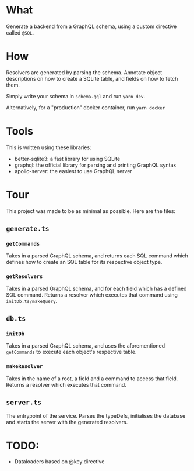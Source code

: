 # What

Generate a backend from a GraphQL schema, using a custom directive called `@SQL`.

# How

Resolvers are generated by parsing the schema. Annotate object descriptions on how to create a SQLite table, and fields on how to fetch them.

Simply write your schema in `schema.gql` and run `yarn dev`.

Alternatively, for a "production" docker container, run `yarn docker`

# Tools

This is written using these libraries:

- better-sqlite3: a fast library for using SQLite
- graphql: the official library for parsing and printing GraphQL syntax
- apollo-server: the easiest to use GraphQL server

# Tour

This project was made to be as minimal as possible. Here are the files:

## `generate.ts`

### `getCommands`

Takes in a parsed GraphQL schema, and returns each SQL command which defines how to create an SQL table for its respective object type.

### `getResolvers`

Takes in a parsed GraphQL schema, and for each field which has a defined SQL command. Returns a resolver which executes that command using `initDb.ts/makeQuery`.

## `db.ts`

### `initDb`

Takes in a parsed GraphQL schema, and uses the aforementioned `getCommands` to execute each object's respective table.

### `makeResolver`

Takes in the name of a root, a field and a command to access that field. Returns a resolver which executes that command.

## `server.ts`

The entrypoint of the service. Parses the typeDefs, initialises the database and starts the server with the generated resolvers.

# TODO:

- Dataloaders based on @key directive
